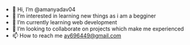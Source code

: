 - 👋 Hi, I’m @amanyadav04
- 👀 I’m interested in learning new things as i am a begginer
- 🌱 I’m currently learning web development
- 💞️ I’m looking to collaborate on projects which make me experienced
- 📫 How to reach me ay696449@gmail.com

<!---
amanyadav04/amanyadav04 is a ✨ special ✨ repository because its `README.md` (this file) appears on your GitHub profile.
You can click the Preview link to take a look at your changes.
--->
